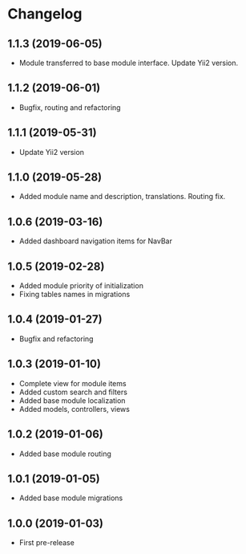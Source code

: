 Changelog
=========

## 1.1.3 (2019-06-05)
 * Module transferred to base module interface. Update Yii2 version.

## 1.1.2 (2019-06-01)
 * Bugfix, routing and refactoring

## 1.1.1 (2019-05-31)
 * Update Yii2 version
 
## 1.1.0 (2019-05-28)
 * Added module name and description, translations. Routing fix.
 
## 1.0.6 (2019-03-16)
 * Added dashboard navigation items for NavBar

## 1.0.5 (2019-02-28)
 * Added module priority of initialization
 * Fixing tables names in migrations
 
## 1.0.4 (2019-01-27)
 * Bugfix and refactoring
 
## 1.0.3 (2019-01-10)
 * Complete view for module items
 * Added custom search and filters
 * Added base module localization
 * Added models, controllers, views

## 1.0.2 (2019-01-06)
 * Added base module routing
 
## 1.0.1 (2019-01-05)
 * Added base module migrations

## 1.0.0 (2019-01-03)
 * First pre-release